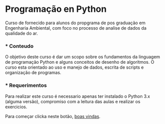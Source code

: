 # Programação en Python

Curso de fornecido para alunos do propgrama de pos graduação em Engenharia Ambiental, com foco no processo de analise de dados da qualidade do ar.

### * Conteudo
O objetivo deste curso é dar um scopo sobre os fundamentos da linguagem de programação Python e alguns conceitos de desenho de algoritmos. O curso esta orientado ao uso e manejo de dados, escrita de scripts e organização de programas. 

### * Requerimentos
Para realizar este curso é necessario apenas ter instalado o Python 3.x (alguma versão), compromiso com a leitura das aulas e realizar os exercicios.


Para começar clicka neste botão, [boas vindas](/Notas/README.md).
